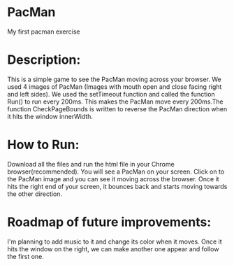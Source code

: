 # PacMan
My first pacman exercise

# Description:
This is a simple game to see the PacMan moving across your browser. We used 4 images of PacMan (Images with mouth open and close facing right and left sides). We used the setTimeout function and called the function Run() to run every 200ms. This makes the PacMan move every 200ms.The function CheckPageBounds is written to reverse the PacMan direction when it hits the window innerWidth.

# How to Run:
Download all the files and run the html file in your Chrome browser(recommended). You will see a PacMan on your screen. Click on to the PacMan image and you can see it moving across the browser. Once it hits the right end of your screen, it bounces back and starts moving towards the other direction.

# Roadmap of future improvements:
I'm planning to add music to it and change its color when it moves. Once it hits the window on the right, we can make another one appear and follow the first one. 




